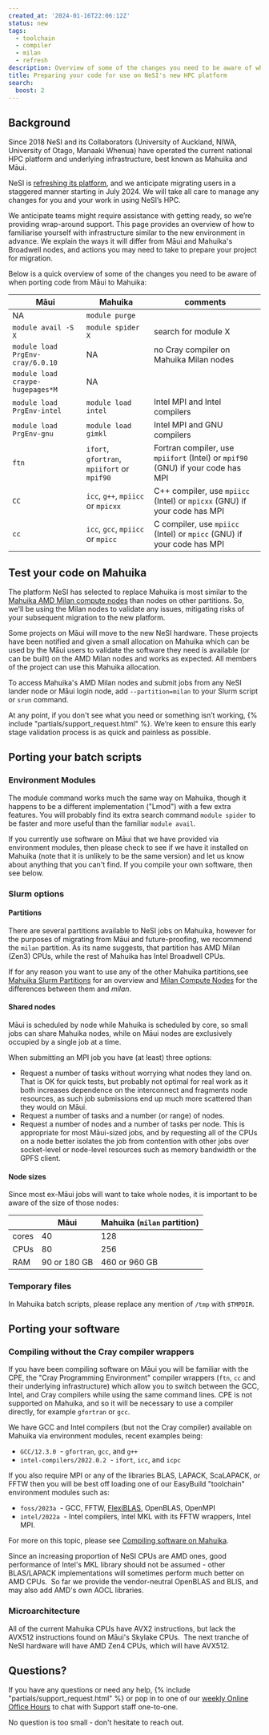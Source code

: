 ```yaml
---
created_at: '2024-01-16T22:06:12Z'
status: new
tags: 
  - toolchain
  - compiler
  - milan
  - refresh
description: Overview of some of the changes you need to be aware of when porting code from Māui to Mahuika
title: Preparing your code for use on NeSI's new HPC platform
search:
  boost: 2
---
```


## Background

Since 2018 NeSI and its Collaborators (University of Auckland, NIWA, University of Otago, Manaaki Whenua) have operated the current national HPC platform and underlying infrastructure, best known as Mahuika and Māui.

NeSI is [refreshing its platform](https://www.nesi.org.nz/news/2024/02/partnering-deliver-next-generation-cloud-data-and-ai-solutions-empower-aotearoas),
and we anticipate migrating users in a staggered manner starting in July 2024. We will take all care to manage any changes for you and your work in using NeSI’s HPC.

We anticipate teams might require assistance with getting ready, so we’re providing wrap-around support. This page provides an overview of how to familiarise yourself
with infrastructure similar to the new environment in advance. We explain the ways it will differ from Māui and Mahuika's Broadwell nodes, and actions you may need to take to prepare your project for migration.

Below is a quick overview of some of the changes you need to be aware of when porting code from Māui to Mahuika:

| Māui                   |  Mahuika              |  comments                           |
|------------------------|-----------------------|-------------------------------------|
| NA                     | `module purge` | |
| `module avail -S X`      | `module spider X`       | search for module X                 |
| `module load PrgEnv-cray/6.0.10` |   NA          | no Cray compiler on Mahuika Milan nodes |
| `module load  craype-hugepages*M` | NA           |                                         |
| `module load PrgEnv-intel` | `module load  intel`       | Intel MPI and Intel compilers                      |
| `module load PrgEnv-gnu` |   `module load  gimkl`       | Intel MPI and GNU compilers                        |
| `ftn`                    | `ifort`, `gfortran`, `mpiifort` or `mpif90` | Fortran compiler, use `mpiifort` (Intel) or `mpif90` (GNU) if your code has MPI |
| `CC`                     | `icc`, `g++`, `mpiicc` or `mpicxx` | C++ compiler, use `mpiicc` (Intel) or `mpicxx` (GNU) if your code has MPI |
| `cc`                     | `icc`, `gcc`, `mpiicc` or `mpicc` | C compiler, use `mpiicc` (Intel) or `mpicc` (GNU) if your code has MPI |

## Test your code on Mahuika

The platform NeSI has selected to replace Mahuika is most similar to the
[Mahuika AMD Milan compute nodes](../../General/Announcements/Mahuikas_new_Milan_CPU_nodes_open_to_all_NeSI_users.md) than nodes on other partitions.
So, we'll be using the Milan nodes to validate any issues, mitigating risks of your subsequent migration to the new platform.

Some projects on Māui will move to the new NeSI hardware. These projects have been notified and given a small allocation on Mahuika which can be used by the Māui users to validate the software they need is available (or can be built) on the AMD Milan nodes and works as expected. All members of the project can use this Mahuika allocation.

To access Mahuika's AMD Milan nodes and submit jobs from any NeSI lander node or Māui login node, add `--partition=milan` to your Slurm script or `srun` command.

At any point, if you don't see what you need or something isn’t working,
{% include "partials/support_request.html" %}. We’re keen to ensure this
early stage validation process is as quick and painless as possible.

## Porting your batch scripts

### Environment Modules

The module command works much the same way on Mahuika, though it happens
to be a different implementation ("Lmod") with a few extra features.
You will probably find its extra search command `module spider` to be
faster and more useful than the familiar `module avail`.

If you currently use software on Māui that we have provided via
environment modules, then please check to see if we have it installed on
Mahuika (note that it is unlikely to be the same version) and let us
know about anything that you can't find. If you compile your own
software, then see below.

### Slurm options

#### Partitions

There are several partitions available to NeSI jobs on Mahuika, however
for the purposes of migrating from Māui and future-proofing, we
recommend the `milan` partition. As its name suggests, that partition
has AMD Milan (Zen3) CPUs, while the rest of Mahuika has Intel Broadwell
CPUs.

If for any reason you want to use any of the other Mahuika partitions,see
[Mahuika Slurm Partitions](../../Scientific_Computing_old/Running_Jobs_on_Maui_and_Mahuika/Mahuika_Slurm_Partitions.md) for
an overview and
[Milan Compute Nodes](../../Scientific_Computing_old/Running_Jobs_on_Maui_and_Mahuika/Milan_Compute_Nodes.md) for
the differences between them and *milan*.

#### Shared nodes

Māui is scheduled by node while Mahuika is scheduled by core, so small
jobs can share Mahuika nodes, while on Māui nodes are exclusively
occupied by a single job at a time.

When submitting an MPI job you have (at least) three options:

- Request a number of tasks without worrying what nodes they land on.
    That is OK for quick tests, but probably not optimal for real work
    as it both increases dependence on the interconnect and fragments
    node resources, as such job submissions end up much more scattered
    than they would on Māui.
- Request a number of tasks and a number (or range) of nodes.
- Request a number of nodes and a number of tasks per node. This is
    appropriate for most Māui-sized jobs, and by requesting all of the
    CPUs on a node better isolates the job from contention with other
    jobs over socket-level or node-level resources such as memory
    bandwidth or the GPFS client.

#### Node sizes

Since most ex-Māui jobs will want to take whole nodes, it is important
to be aware of the size of those nodes:

|       | Māui         | Mahuika (`milan` partition)  |
|-------|--------------|---------------------------|
| cores | 40           | 128                       |
| CPUs  | 80           | 256                       |
| RAM   | 90 or 180 GB | 460 or 960 GB             |

### Temporary files

In Mahuika batch scripts, please replace any mention of `/tmp` with
`$TMPDIR`.

## Porting your software

### Compiling without the Cray compiler wrappers

If you have been compiling software on Māui you will be familiar with
the CPE, the "Cray Programming Environment" compiler wrappers (`ftn`,
`cc` and their underlying infrastructure) which allow you to switch
between the GCC, Intel, and Cray compilers while using the same command
lines. CPE is not supported on Mahuika, and so it will be necessary to
use a compiler directly, for example `gfortran` or `gcc`.

We have GCC and Intel compilers (but not the Cray compiler) available on
Mahuika via environment modules, recent examples being:

- `GCC/12.3.0`  - `gfortran`, `gcc`, and `g++`
- `intel-compilers/2022.0.2`  - `ifort`, `icc`, and `icpc`

If you also require MPI or any of the libraries BLAS, LAPACK, ScaLAPACK,
or FFTW then you will be best off loading one of our EasyBuild
"toolchain" environment modules such as:

- `foss/2023a`  - GCC, FFTW,
    [FlexiBLAS](../../Scientific_Computing_old/Supported_Applications/FlexiBLAS.md),
    OpenBLAS, OpenMPI
- `intel/2022a`  - Intel compilers, Intel MKL with its FFTW wrappers,
    Intel MPI.

For more on this topic, please see [Compiling software on Mahuika](../../Scientific_Computing_old/HPC_Software_Environment/Compiling_software_on_Mahuika.md).

Since an increasing proportion of NeSI CPUs are AMD ones, good
performance of Intel's MKL library should not be assumed - other
BLAS/LAPACK implementations will sometimes perform much better on AMD
CPUs.  So far we provide the vendor-neutral OpenBLAS and BLIS, and may
also add AMD's own AOCL libraries.

### Microarchitecture

All of the current Mahuika CPUs have AVX2 instructions, but lack the
AVX512 instructions found on Māui's Skylake CPUs.  The next tranche of
NeSI hardware will have AMD Zen4 CPUs, which will have AVX512.

## Questions?

If you have any questions or need any help, {% include "partials/support_request.html" %}
or pop in to one of our [weekly Online Office Hours](../../Getting_Started/Getting_Help/Weekly_Online_Office_Hours.md)
to chat with Support staff one-to-one.

No question is too small - don't hesitate to reach out.
